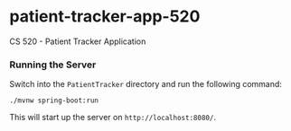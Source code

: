 # patient-tracker-app-520
CS 520 - Patient Tracker Application

### Running the Server

Switch into the `PatientTracker` directory and run the following command:

```
./mvnw spring-boot:run
```

This will start up the server on `http://localhost:8080/`.
